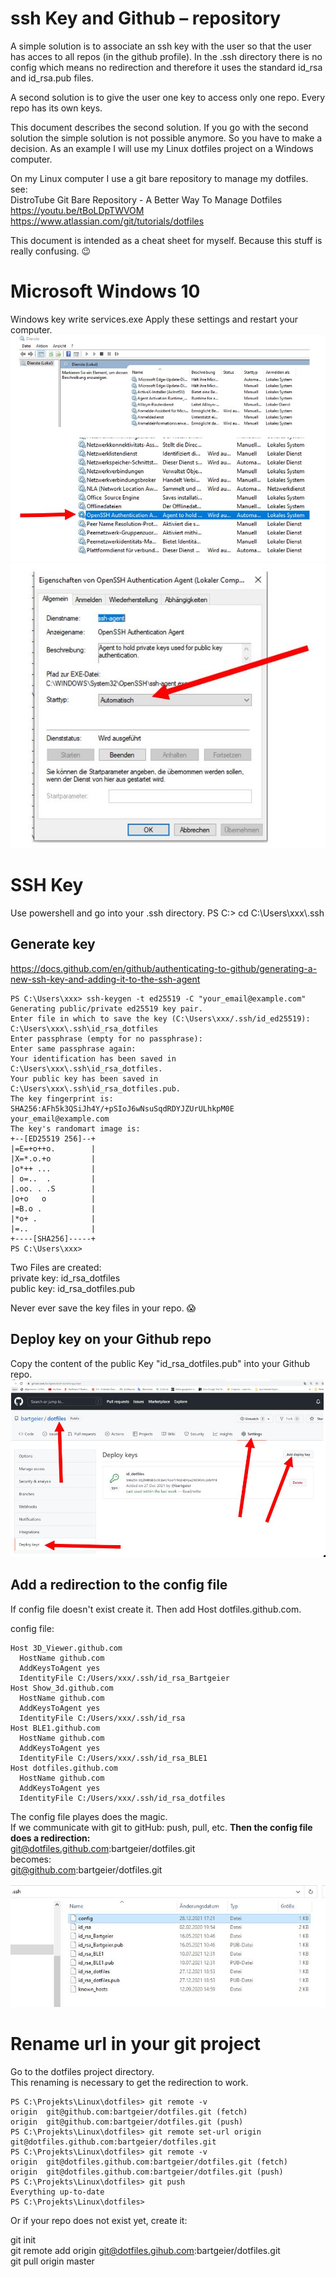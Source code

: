 # ssh Key and Github – repository

A simple solution is to associate an ssh key with the user so that the user
has acces to all repos (in the github profile). In the .ssh directory there is
no config which means no redirection and therefore it uses the standard id_rsa and
id_rsa.pub files.

A second solution is to give the user one key to access only one repo. 
Every repo has its own keys.

This document describes the second solution.
If you go with the second solution the simple solution is not possible
anymore. So you have to make a decision. As an example I will use my Linux 
dotfiles project on a Windows computer.

On my Linux computer I use a git bare repository to manage my dotfiles.  
see:  
DistroTube Git Bare Repository - A Better Way To Manage Dotfiles  
https://youtu.be/tBoLDpTWVOM  
https://www.atlassian.com/git/tutorials/dotfiles  

This document is intended as a cheat sheet for myself.
Because this stuff is really confusing. 😉 
# Microsoft Windows 10

Windows key write services.exe
Apply these settings and restart your computer.
![](pictures/WinServices.JPG)
![](pictures/Starttype.JPG)

# SSH Key

Use powershell and go into your .ssh directory.
PS C:\> cd C:\Users\xxx\\.ssh

## Generate key

https://docs.github.com/en/github/authenticating-to-github/generating-a-new-ssh-key-and-adding-it-to-the-ssh-agent
```
PS C:\Users\xxx> ssh-keygen -t ed25519 -C "your_email@example.com"
Generating public/private ed25519 key pair.
Enter file in which to save the key (C:\Users\xxx/.ssh/id_ed25519): C:\Users\xxx\.ssh\id_rsa_dotfiles
Enter passphrase (empty for no passphrase):
Enter same passphrase again:
Your identification has been saved in C:\Users\xxx\.ssh\id_rsa_dotfiles.
Your public key has been saved in C:\Users\xxx\.ssh\id_rsa_dotfiles.pub.
The key fingerprint is:
SHA256:AFh5k3QSiJh4Y/+pSIoJ6wNsuSqdRDYJZUrULhkpM0E your_email@example.com
The key's randomart image is:
+--[ED25519 256]--+
|=E=+o++o.        |
|X=*.o.+o         |
|o*++ ...         |
| o=..  .         |
|.oo. . .S        |
|o+o   o          |
|=B.o .           |
|*o+ .            |
|=..              |
+----[SHA256]-----+
PS C:\Users\xxx>
```
Two Files are created:  
private key: id_rsa_dotfiles  
public key:  id_rsa_dotfiles.pub  

Never ever save the key files in your repo. 😱

## Deploy key on your Github repo

Copy the content of the public Key "id_rsa_dotfiles.pub" into your Github repo.
![](pictures/githubkey.JPG) 

## Add a redirection to the config file

If config file doesn't exist create it.
Then add Host dotfiles.github.com.

config file:
```
Host 3D_Viewer.github.com
  HostName github.com
  AddKeysToAgent yes
  IdentityFile C:/Users/xxx/.ssh/id_rsa_Bartgeier
Host Show_3d.github.com
  HostName github.com
  AddKeysToAgent yes
  IdentityFile C:/Users/xxx/.ssh/id_rsa
Host BLE1.github.com
  HostName github.com
  AddKeysToAgent yes
  IdentityFile C:/Users/xxx/.ssh/id_rsa_BLE1
Host dotfiles.github.com
  HostName github.com
  AddKeysToAgent yes
  IdentityFile C:/Users/xxx/.ssh/id_rsa_dotfiles
```
The config file playes does the magic.  
If we communicate with git to gitHub: push, pull, etc. 
**Then the config file does a redirection:**  
git@dotfiles.github.com:bartgeier/dotfiles.git  
becomes:  
git@github.com:bartgeier/dotfiles.git  

![](pictures/sshdir.JPG) 

# Rename url in your git project

Go to the dotfiles project directory.  
This renaming is necessary to get the redirection to work.
```
PS C:\Projekts\Linux\dotfiles> git remote -v
origin  git@github.com:bartgeier/dotfiles.git (fetch)
origin  git@github.com:bartgeier/dotfiles.git (push)
PS C:\Projekts\Linux\dotfiles> git remote set-url origin git@dotfiles.github.com:bartgeier/dotfiles.git
PS C:\Projekts\Linux\dotfiles> git remote -v
origin  git@dotfiles.github.com:bartgeier/dotfiles.git (fetch)
origin  git@dotfiles.github.com:bartgeier/dotfiles.git (push)
PS C:\Projekts\Linux\dotfiles> git push
Everything up-to-date
PS C:\Projekts\Linux\dotfiles>
```
Or if your repo does not exist yet, create it:

git init  
git remote add origin git@dotfiles.gihub.com:bartgeier/dotfiles.git  
git pull origin master  


